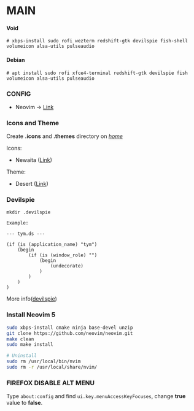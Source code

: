 # MAIN

#### Void

```
# xbps-install sudo rofi wezterm redshift-gtk devilspie fish-shell volumeicon alsa-utils pulseaudio
```

#### Debian

```
# apt install sudo rofi xfce4-terminal redshift-gtk devilspie fish volumeicon alsa-utils pulseaudio
```

### CONFIG

- Neovim -> [Link](./config/nvim/README.md)

### Icons and Theme

Create __.icons__ and __.themes__ directory on [_home_](_home_)

Icons:

- Newaita ([Link](https://github.com/cbrnix/Newaita))

Theme:

- Desert ([Link](https://www.gnome-look.org/p/1449286/))

### Devilspie
```
mkdir .devilspie

Example:

--- tym.ds ---

(if (is (application_name) "tym")
    (begin 
        (if (is (window_role) "")
            (begin 
                (undecorate)
            )
        )
    )
)
```

More info([devilspie](https://help.ubuntu.com/community/Devilspie))

### Install Neovim 5

```bash
sudo xbps-install cmake ninja base-devel unzip
git clone https://github.com/neovim/neovim.git
make clean
sudo make install

# Uninstall
sudo rm /usr/local/bin/nvim
sudo rm -r /usr/local/share/nvim/
```

### FIREFOX DISABLE ALT MENU

Type `about:config` and find `ui.key.menuAccessKeyFocuses`, change __true__ value to __false__.
